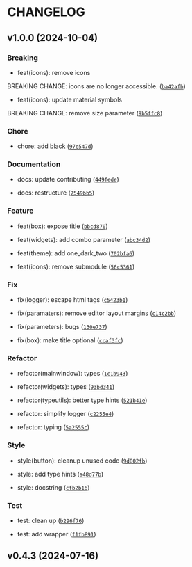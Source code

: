 # CHANGELOG

## v1.0.0 (2024-10-04)

### Breaking

* feat(icons): remove icons

BREAKING CHANGE: icons are no longer accessible. ([`ba42afb`](https://github.com/beatreichenbach/qt-extensions/commit/ba42afbc647795adb8b29574abf39b4f19911be7))

* feat(icons): update material symbols

BREAKING CHANGE: remove size parameter ([`9b5ffc8`](https://github.com/beatreichenbach/qt-extensions/commit/9b5ffc8027c6e99584f12e1cea639c1f03a6b967))

### Chore

* chore: add black ([`97e547d`](https://github.com/beatreichenbach/qt-extensions/commit/97e547d9efc8376cac0da36aa0f0c749b923dc9c))

### Documentation

* docs: update contributing ([`449fede`](https://github.com/beatreichenbach/qt-extensions/commit/449fede56296f2665ce94158cc4ccda7fc815b2e))

* docs: restructure ([`7549bb5`](https://github.com/beatreichenbach/qt-extensions/commit/7549bb5fb6d3bfbb5c1f88ce842c92b835b357d9))

### Feature

* feat(box): expose title ([`bbcd870`](https://github.com/beatreichenbach/qt-extensions/commit/bbcd87084e35a554f932eecf15f32cb23b1596fd))

* feat(widgets): add combo parameter ([`abc34d2`](https://github.com/beatreichenbach/qt-extensions/commit/abc34d2721a3273a314156635100d1680858712c))

* feat(theme): add one_dark_two ([`702bfa6`](https://github.com/beatreichenbach/qt-extensions/commit/702bfa674f021e473d12582cf239c88e73b234a1))

* feat(icons): remove submodule ([`56c5361`](https://github.com/beatreichenbach/qt-extensions/commit/56c536195dd0a9fbbe690325fd170472097e230f))

### Fix

* fix(logger): escape html tags ([`c5423b1`](https://github.com/beatreichenbach/qt-extensions/commit/c5423b12b68cc6edba80e4339dfb3d0e2a5b1b59))

* fix(paramaters): remove editor layout margins ([`c14c2bb`](https://github.com/beatreichenbach/qt-extensions/commit/c14c2bbc1ad632c645411d625ec64db0540878a7))

* fix(parameters): bugs ([`130e737`](https://github.com/beatreichenbach/qt-extensions/commit/130e73721b01ebd84ed329100cf6aca57d45c460))

* fix(box): make title optional ([`ccaf3fc`](https://github.com/beatreichenbach/qt-extensions/commit/ccaf3fc4b6288a1c25d0255603802b04a8cdecd6))

### Refactor

* refactor(mainwindow): types ([`1c1b943`](https://github.com/beatreichenbach/qt-extensions/commit/1c1b943155743eb4b8331d3b78333356304b52b2))

* refactor(widgets): types ([`93bd341`](https://github.com/beatreichenbach/qt-extensions/commit/93bd3412bc9eab852ff53d862bceafb1df9123a6))

* refactor(typeutils): better type hints ([`521b41e`](https://github.com/beatreichenbach/qt-extensions/commit/521b41ec8b38b21a2dc43b7ec760653fc7cb81e2))

* refactor: simplify logger ([`c2255e4`](https://github.com/beatreichenbach/qt-extensions/commit/c2255e4945caae8f43e97bf4d7db2fefe46227a4))

* refactor: typing ([`5a2555c`](https://github.com/beatreichenbach/qt-extensions/commit/5a2555c9297a99b42f79971d238fd74eaf21ea5d))

### Style

* style(button): cleanup unused code ([`9d802fb`](https://github.com/beatreichenbach/qt-extensions/commit/9d802fb741b43fbc08fed78c309094ce8b99db36))

* style: add type hints ([`a48d77b`](https://github.com/beatreichenbach/qt-extensions/commit/a48d77b489c1779eb0b72c3aa1267a9986f12b42))

* style: docstring ([`cfb2b16`](https://github.com/beatreichenbach/qt-extensions/commit/cfb2b168676720a718a1c73b202b5581c73bcf02))

### Test

* test: clean up ([`b296f76`](https://github.com/beatreichenbach/qt-extensions/commit/b296f760cb972fd5d79a7e2b23ffd0c7f9030493))

* test: add wrapper ([`f1fb891`](https://github.com/beatreichenbach/qt-extensions/commit/f1fb891532172f91d3d20fbb88bdc3335741dd38))

## v0.4.3 (2024-07-16)
